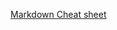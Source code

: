 [Markdown Cheat sheet](https://github.com/adam-p/markdown-here/wiki/Markdown-Cheatsheet)


```text
```
